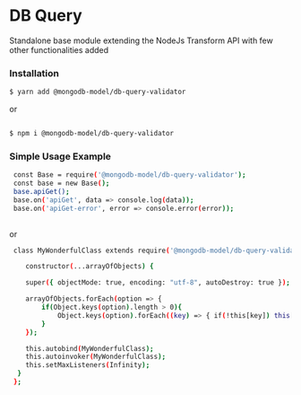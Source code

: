 # DB Query

 Standalone base module extending the NodeJs Transform API with few other functionalities added

### Installation

```bash
$ yarn add @mongodb-model/db-query-validator 

```
 or 

```bash

$ npm i @mongodb-model/db-query-validator

```

### Simple Usage Example

```bash
 const Base = require('@mongodb-model/db-query-validator');
 const base = new Base();
 base.apiGet();
 base.on('apiGet', data => console.log(data));
 base.on('apiGet-error', error => console.error(error));
 
```
or 
```bash
 class MyWonderfulClass extends require('@mongodb-model/db-query-validator') {

    constructor(...arrayOfObjects) {

    super({ objectMode: true, encoding: "utf-8", autoDestroy: true });

    arrayOfObjects.forEach(option => {
        if(Object.keys(option).length > 0){
            Object.keys(option).forEach((key) => { if(!this[key]) this[key] = option[key];})
        }
    });

    this.autobind(MyWonderfulClass);
    this.autoinvoker(MyWonderfulClass);
    this.setMaxListeners(Infinity);
  }
 };
 
```


